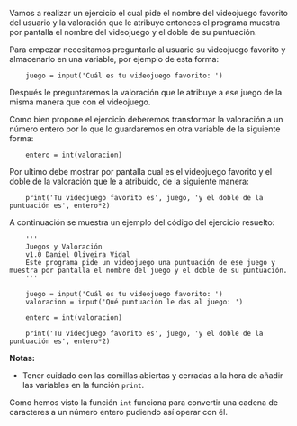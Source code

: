 Vamos a realizar un ejercicio el cual pide el nombre del videojuego favorito del usuario y la valoración que le atribuye entonces el programa muestra por pantalla el nombre del videojuego y el doble de su puntuación.

Para empezar necesitamos preguntarle al usuario su videojuego favorito y almacenarlo en una variable, por ejemplo de esta forma:

```
    juego = input('Cuál es tu videojuego favorito: ')
```

Después le preguntaremos la valoración que le atribuye a ese juego de la misma manera que con el videojuego.

Como bien propone el ejercicio deberemos transformar la valoración a un número entero por lo que lo guardaremos en otra variable de la siguiente forma:

```
    entero = int(valoracion)
```

Por ultimo debe mostrar por pantalla cual es el videojuego favorito y el doble de la valoración que le a atribuido, de la siguiente manera:

```
    print('Tu videojuego favorito es', juego, 'y el doble de la puntuación es', entero*2)
```

A continuación se muestra un ejemplo del código del ejercicio resuelto:

```
    '''
    Juegos y Valoración
    v1.0 Daniel Oliveira Vidal
    Este programa pide un videojuego una puntuación de ese juego y muestra por pantalla el nombre del juego y el doble de su puntuación. 
    '''
    
    juego = input('Cuál es tu videojuego favorito: ')
    valoracion = input('Qué puntuación le das al juego: ')

    entero = int(valoracion)

    print('Tu videojuego favorito es', juego, 'y el doble de la puntuación es', entero*2)
```

**Notas:**

- Tener cuidado con las comillas abiertas y cerradas a la hora de añadir las variables en la función `print`.

Como hemos visto la función `int` funciona para convertir una cadena de caracteres a un número entero pudiendo así operar con él.
